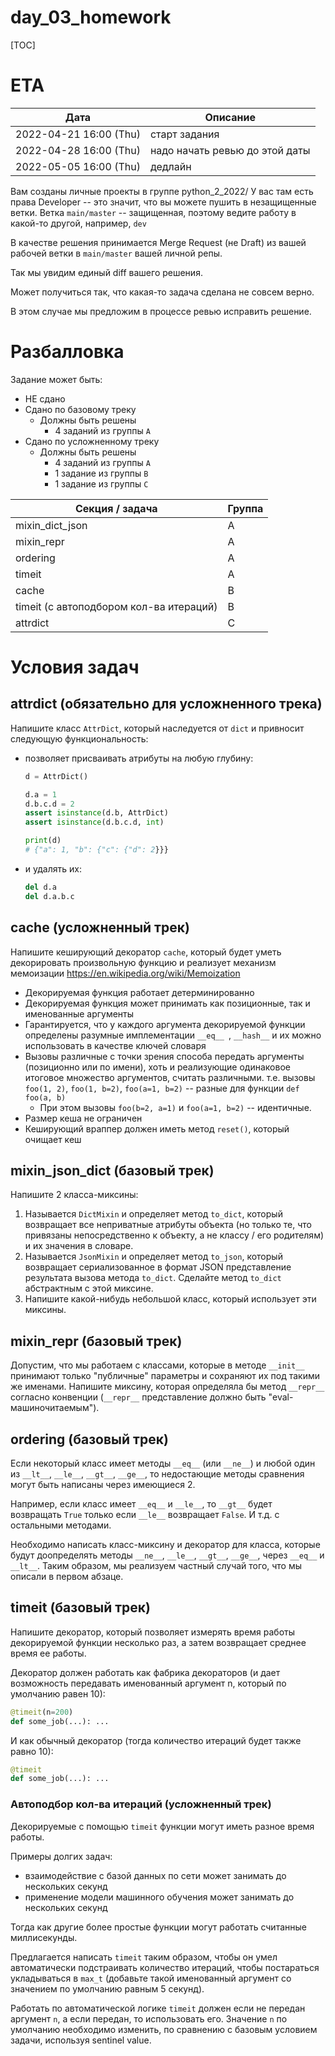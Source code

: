 # day_03_homework

[TOC]

# ETA

| Дата                   | Описание                       |
|------------------------|--------------------------------|
| 2022-04-21 16:00 (Thu) | старт задания                  |
| 2022-04-28 16:00 (Thu) | надо начать ревью до этой даты |
| 2022-05-05 16:00 (Thu) | дедлайн                        |

Вам созданы личные проекты в группе python_2_2022/<user>
У вас там есть права Developer -- это значит, что вы можете пушить в незащищенные ветки.
Ветка `main/master` -- защищенная, поэтому ведите работу в какой-то другой, например, `dev`

В качестве решения принимается Merge Request (не Draft) из вашей рабочей ветки в `main/master` вашей личной репы.

Так мы увидим единый diff вашего решения.

Может получиться так, что какая-то задача сделана не совсем верно.

В этом случае мы предложим в процессе ревью исправить решение.

# Разбалловка

Задание может быть:

- НЕ сдано
- Сдано по базовому треку
    - Должны быть решены
        - 4 заданий из группы `A`
- Сдано по усложненному треку
    - Должны быть решены
        - 4 заданий из группы `A`
        - 1 задание из группы `B`
        - 1 задание из группы `C`

| Секция / задача                         | Группа |
|-----------------------------------------|--------|
| mixin_dict_json                         | A      |
| mixin_repr                              | A      |
| ordering                                | A      |
| timeit                                  | A      |
| cache                                   | B      |
| timeit (с автоподбором кол-ва итераций) | B      |
| attrdict                                | C      |

# Условия задач

## attrdict (обязательно для усложненного трека)

Напишите класс `AttrDict`, который наследуется от `dict` и привносит
следующую функциональность:
- позволяет присваивать атрибуты на любую глубину:
    ```python
    d = AttrDict()
    
    d.a = 1
    d.b.c.d = 2
    assert isinstance(d.b, AttrDict)
    assert isinstance(d.b.c.d, int)
    
    print(d)
    # {"a": 1, "b": {"c": {"d": 2}}}
    ```
- и удалять их:
    ```python
    del d.a
    del d.a.b.c
    ```

## cache (усложненный трек)

Напишите кеширующий декоратор `cache`, который будет уметь декорировать
произвольную функцию и реализует механизм мемоизации
https://en.wikipedia.org/wiki/Memoization

- Декорируемая функция работает детерминированно
- Декорируемая функция может принимать как позиционные, так и именованные 
аргументы
- Гарантируется, что у каждого аргумента декорируемой функции определены
разумные имплементации `__eq__ `, `__hash__` и их можно использовать в
качестве ключей словаря
- Вызовы различные с точки зрения способа передать аргументы (позиционно
или по имени), хоть и реализующие одинаковое итоговое множество аргументов,
считать различными. т.е. вызовы `foo(1, 2)`, `foo(1, b=2)`, `foo(a=1, b=2)`
-- разные для функции `def foo(a, b)`
  - При этом вызовы `foo(b=2, a=1)` и `foo(a=1, b=2)` -- идентичные.
- Размер кеша не ограничен
- Кеширующий враппер должен иметь метод `reset()`, который очищает кеш

## mixin_json_dict (базовый трек)

Напишите 2 класса-миксины:
1. Называется `DictMixin` и определяет метод `to_dict`, который возвращает 
все неприватные атрибуты объекта (но только те, что привязаны непосредственно
к объекту, а не классу / его родителям) и их значения в словаре.
2. Называется `JsonMixin` и определяет метод `to_json`, который возвращает
сериализованное в формат JSON представление результата вызова метода
`to_dict`. Сделайте метод `to_dict` абстрактным с этой миксине.
3. Напишите какой-нибудь небольшой класс, который использует эти миксины.

## mixin_repr (базовый трек)

Допустим, что мы работаем с классами, которые в методе `__init__` принимают
только "публичные" параметры и сохраняют их под такими же именами.
Напишите миксину, которая определяла бы метод `__repr__` согласно
конвенции (`__repr__` представление должно быть "eval-машиночитаемым").

## ordering (базовый трек)

Если некоторый класс имеет методы `__eq__` (или `__ne__`) и любой один из
`__lt__`, `__le__`, `__gt__`, `__ge__`, то недостающие методы сравнения
могут быть написаны через имеющиеся 2.

Например, если класс имеет `__eq__` и `__le__`, то `__gt__` будет
возвращать `True` только если `__le__` возвращает `False`.
И т.д. с остальными методами.

Необходимо написать класс-миксину и декоратор для класса, которые будут
доопределять методы `__ne__`, `__le__`, `__gt__`, `__ge__`, через
`__eq__` и `__lt__`. Таким образом, мы реализуем частный случай того, что мы
описали в первом абзаце.

## timeit (базовый трек)

Напишите декоратор, который позволяет измерять время работы декорируемой
функции несколько раз, а затем возвращает среднее время ее работы.

Декоратор должен работать как фабрика декораторов (и дает возможность
передавать именованный аргумент n, который по умолчанию равен 10):
```python
@timeit(n=200)
def some_job(...): ...
```

И как обычный декоратор (тогда количество итераций будет также равно 10):
```python
@timeit
def some_job(...): ...
```

### Автоподбор кол-ва итераций (усложненный трек)

Декорируемые с помощью `timeit` функции могут иметь разное время работы.

Примеры долгих задач:
- взаимодействие с базой данных по сети может занимать до нескольких секунд
- применение модели машинного обучения может занимать до нескольких секунд

Тогда как другие более простые функции могут работать считанные миллисекунды.

Предлагаетcя написать `timeit` таким образом, чтобы он умел автоматически
подстраивать количество итераций, чтобы постараться укладываться в `max_t`
(добавьте такой именованный аргумент со значением по умолчанию равным 5 секунд).

Работать по автоматической логике `timeit` должен если не передан аргумент `n`, а
если передан, то использовать его. Значение `n` по умолчанию необходимо изменить,
по сравнению с базовым условием задачи, используя sentinel value.
